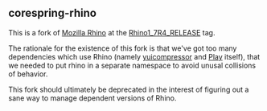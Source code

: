 ## corespring-rhino

This is a fork of [Mozilla Rhino](https://github.com/mozilla/rhino) at the [Rhino1_7R4_RELEASE](https://github.com/mozilla/rhino/tree/Rhino1_7R4_RELEASE) tag.

The rationale for the existence of this fork is that we've got too many dependencies which use Rhino (namely [yuicompressor](https://github.com/yui/yuicompressor/) and [Play](https://github.com/playframework/playframework/) itself), that we needed to put rhino in a separate namespace to avoid unusal collisions of behavior.

This fork should ultimately be deprecated in the interest of figuring out a sane way to manage dependent versions of Rhino.

